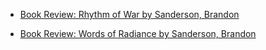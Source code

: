 
- [Book Review: Rhythm of War by Sanderson, Brandon](/2020/12/rhythm-of-war/)

- [Book Review: Words of Radiance by Sanderson, Brandon](/2016/01/words-of-radiance/)
